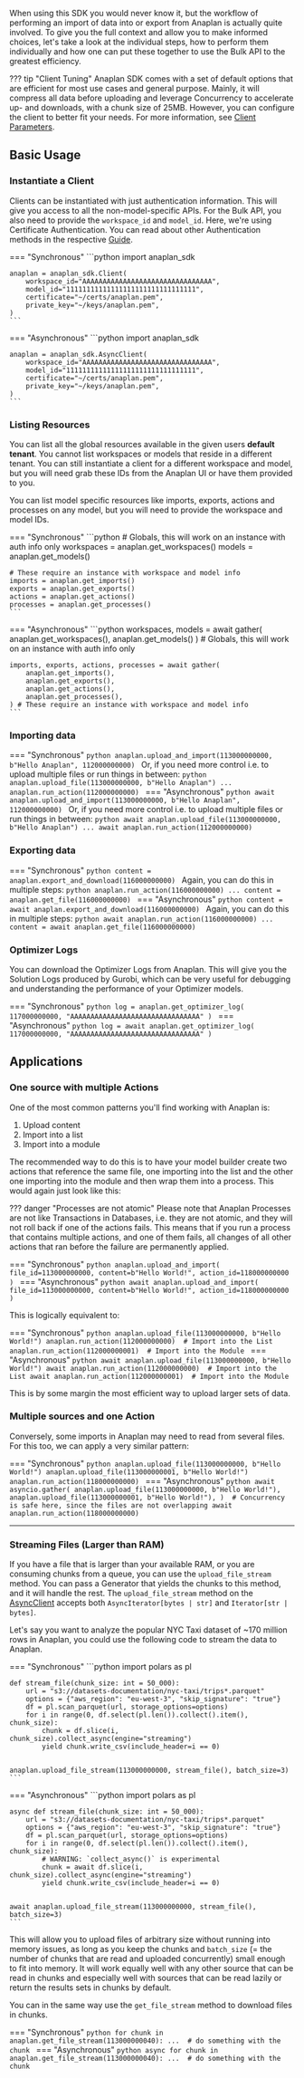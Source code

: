 When using this SDK you would never know it, but the workflow of performing an import of data into or export from
Anaplan is actually quite involved. To give you the full context and allow you to make informed choices, let's take a
look at the individual steps, how to perform them individually and how one can put these together to use the Bulk API to
the greatest efficiency.

??? tip "Client Tuning"
    Anaplan SDK comes with a set of default options that are efficient for most use cases and general purpose. Mainly, it
    will compress all data before uploading and leverage Concurrency to accelerate up- and downloads, with a chunk size of 25MB.
    However, you can configure the client to better fit your needs. For more information,
    see [Client Parameters](../api/sync/sync_client.md#anaplan_sdk.Client.__init__).

## Basic Usage

### Instantiate a Client

Clients can be instantiated with just authentication information. This will give you access to all the 
non-model-specific APIs. For the Bulk API, you also need to provide the `workspace_id` and `model_id`. Here, we're 
using Certificate Authentication. You can read about other Authentication methods in the respective 
[Guide](authentication.md).

=== "Synchronous"
    ```python
    import anaplan_sdk

    anaplan = anaplan_sdk.Client(
        workspace_id="AAAAAAAAAAAAAAAAAAAAAAAAAAAAAAAA",
        model_id="11111111111111111111111111111111",
        certificate="~/certs/anaplan.pem",
        private_key="~/keys/anaplan.pem",
    )
    ```
=== "Asynchronous"
    ```python
    import anaplan_sdk

    anaplan = anaplan_sdk.AsyncClient(
        workspace_id="AAAAAAAAAAAAAAAAAAAAAAAAAAAAAAAA",
        model_id="11111111111111111111111111111111",
        certificate="~/certs/anaplan.pem",
        private_key="~/keys/anaplan.pem",
    )
    ```
### Listing Resources

You can list all the global resources available in the given users **default tenant**. You cannot list workspaces or 
models that reside in a different tenant. You can still instantiate a client for a different workspace and model, but 
you will need grab these IDs from the Anaplan UI or have them provided to you.

You can list model specific resources like imports, exports, actions and processes on any model, but you will need to
provide the workspace and model IDs.


=== "Synchronous"
    ```python
    # Globals, this will work on an instance with auth info only
    workspaces = anaplan.get_workspaces()
    models = anaplan.get_models()
    
    # These require an instance with workspace and model info
    imports = anaplan.get_imports()
    exports = anaplan.get_exports()
    actions = anaplan.get_actions()
    processes = anaplan.get_processes()
    ```
=== "Asynchronous"
    ```python
    workspaces, models = await gather(
        anaplan.get_workspaces(), anaplan.get_models()
    ) # Globals, this will work on an instance with auth info only
    
    imports, exports, actions, processes = await gather(
        anaplan.get_imports(),
        anaplan.get_exports(),
        anaplan.get_actions(),
        anaplan.get_processes(),
    ) # These require an instance with workspace and model info
    ```

### Importing data

=== "Synchronous"
    ```python
    anaplan.upload_and_import(113000000000, b"Hello Anaplan", 112000000000)
    ```
    Or, if you need more control i.e. to upload multiple files or run things in between:
    ```python
    anaplan.upload_file(113000000000, b"Hello Anaplan")
    ...
    anaplan.run_action(112000000000)
    ```
=== "Asynchronous"
    ```python
    await anaplan.upload_and_import(113000000000, b"Hello Anaplan", 112000000000)
    ```
    Or, if you need more control i.e. to upload multiple files or run things in between:
    ```python
    await anaplan.upload_file(113000000000, b"Hello Anaplan")
    ...
    await anaplan.run_action(112000000000)
    ```

### Exporting data

=== "Synchronous"
    ```python
    content = anaplan.export_and_download(116000000000)
    ```
    Again, you can do this in multiple steps:
    ```python
    anaplan.run_action(116000000000)
    ...
    content = anaplan.get_file(116000000000)
    ```
=== "Asynchronous"
    ```python
    content = await anaplan.export_and_download(116000000000)
    ```
    Again, you can do this in multiple steps:
    ```python
    await anaplan.run_action(116000000000)
    ...
    content = await anaplan.get_file(116000000000)
    ```

### Optimizer Logs

You can download the Optimizer Logs from Anaplan. This will give you the Solution Logs produced by Gurobi, which can be
very useful for debugging and understanding the performance of your Optimizer models.

=== "Synchronous"
    ```python
    log = anaplan.get_optimizer_log(
        117000000000, "AAAAAAAAAAAAAAAAAAAAAAAAAAAAAAAA"
    )
    ```
=== "Asynchronous"
    ```python
    log = await anaplan.get_optimizer_log(
        117000000000, "AAAAAAAAAAAAAAAAAAAAAAAAAAAAAAAA"
    )
    ```

## Applications

### One source with multiple Actions

One of the most common patterns you'll find working with Anaplan is:

1. Upload content
2. Import into a list
3. Import into a module

The recommended way to do this is to have your model builder create two actions that reference the same file, one
importing into the list and the other one importing into the module and then wrap them into a process. This would again
just look like this:

??? danger "Processes are not atomic"
    Please note that Anaplan Processes are not like Transactions in Databases, i.e. they are not atomic, and they will
    not roll back if one of the actions fails. This means that if you run a process that contains multiple actions, and
    one of them fails, all changes of all other actions that ran before the failure are permanently applied.

=== "Synchronous"
    ```python
    anaplan.upload_and_import(
        file_id=113000000000, content=b"Hello World!", action_id=118000000000
    )
    ```
=== "Asynchronous"
    ```python
    await anaplan.upload_and_import(
        file_id=113000000000, content=b"Hello World!", action_id=118000000000
    )
    ```

This is logically equivalent to:

=== "Synchronous"
    ```python
    anaplan.upload_file(113000000000, b"Hello World!")
    anaplan.run_action(112000000000)  # Import into the List
    anaplan.run_action(112000000001)  # Import into the Module
    ```
=== "Asynchronous"
    ```python
    await anaplan.upload_file(113000000000, b"Hello World!")
    await anaplan.run_action(112000000000)  # Import into the List
    await anaplan.run_action(112000000001)  # Import into the Module
    ```

This is by some margin the most efficient way to upload larger sets of data.

### Multiple sources and one Action

Conversely, some imports in Anaplan may need to read from several files. For this too, we can apply a very similar
pattern:

=== "Synchronous"
    ```python
    anaplan.upload_file(113000000000, b"Hello World!")
    anaplan.upload_file(113000000001, b"Hello World!")
    anaplan.run_action(118000000000)
    ```
=== "Asynchronous"
    ```python
    await asyncio.gather(
        anaplan.upload_file(113000000000, b"Hello World!"),
        anaplan.upload_file(113000000001, b"Hello World!"),
    )  # Concurrency is safe here, since the files are not overlapping
    await anaplan.run_action(118000000000)
    ```

---

### Streaming Files (Larger than RAM)

If you have a file that is larger than your available RAM, or you are consuming chunks from a queue, you can use the 
`upload_file_stream` method. You can pass a Generator that yields the chunks to this method, and it will handle the
rest. The `upload_file_stream` method on the [AsyncClient](../api/async/async_client.md#anaplan_sdk.AsyncClient.upload_file_stream)
accepts both `AsyncIterator[bytes | str]` and `Iterator[str | bytes]`.

Let's say you want to analyze the popular NYC Taxi dataset of ~170 million rows in Anaplan, you could use the following 
code to stream the data to Anaplan. 

=== "Synchronous"
    ```python
    import polars as pl
    
    
    def stream_file(chunk_size: int = 50_000):
        url = "s3://datasets-documentation/nyc-taxi/trips*.parquet"
        options = {"aws_region": "eu-west-3", "skip_signature": "true"}
        df = pl.scan_parquet(url, storage_options=options)
        for i in range(0, df.select(pl.len()).collect().item(), chunk_size):
            chunk = df.slice(i, chunk_size).collect_async(engine="streaming")
            yield chunk.write_csv(include_header=i == 0)
    
    
    anaplan.upload_file_stream(113000000000, stream_file(), batch_size=3)
    ```
=== "Asynchronous"
    ```python
    import polars as pl


    async def stream_file(chunk_size: int = 50_000):
        url = "s3://datasets-documentation/nyc-taxi/trips*.parquet"
        options = {"aws_region": "eu-west-3", "skip_signature": "true"}
        df = pl.scan_parquet(url, storage_options=options)
        for i in range(0, df.select(pl.len()).collect().item(), chunk_size):
            # WARNING: `collect_async()` is experimental
            chunk = await df.slice(i, chunk_size).collect_async(engine="streaming")
            yield chunk.write_csv(include_header=i == 0)
    

    await anaplan.upload_file_stream(113000000000, stream_file(), batch_size=3)
    ```

This will allow you to upload files of arbitrary size without running into memory issues, as long as you keep the chunks
and `batch_size` (= the number of chunks that are read and uploaded concurrently) small enough to fit into memory. It 
will work equally well with any other source that can be read in chunks and especially well with sources that can be read lazily or return the results sets in chunks by default.

You can in the same way use the `get_file_stream` method to download files in chunks.

=== "Synchronous"
    ```python
    for chunk in anaplan.get_file_stream(113000000040):
        ...  # do something with the chunk
    ```
=== "Asynchronous"
    ```python
    async for chunk in anaplan.get_file_stream(113000000040):
        ...  # do something with the chunk
    ```
